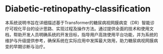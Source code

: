 # Diabetic-retinopathy-classification
本系统说明书旨在详细描述基于Transformer的糖尿病视网膜病变（DR）智能诊疗可视化平台的设计思路、实现过程及操作方法。通过提供全面的技术和使用文档，帮助开发人员明确系统的开发目标，指导用户高效使用平台功能，并为系统的维护与升级提供参考，确保系统在实际应用中发挥最大效用，助力糖尿病视网膜病变的早期诊断与治疗。
